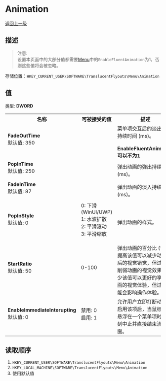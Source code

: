 # Animation
[返回上一级](../CONFIG.md)
## 描述
> 注意:   
> 设置本页面中的大部分值都需要[Menu](../CONFIG.md)中的`EnableFluentAnimation`为1，否则这些值将会被忽略。

存储位置：`HKEY_CURRENT_USER\SOFTWARE\TranslucentFlyouts\Menu\Animation`   
## 值
类型: <b>DWORD</b>  
<table>
<tr>
<th>名称</th>
<th>可被接受的值</th>
<th>描述</th>
</tr>

<tr>
<td width="10%">
<dl>
<dt><b>FadeOutTime</b></dt>
<dt>默认值: 350</dt>
</dl>
</td>
<td width="20%">
<dl>
</dl>
</td>
<td width="30%">
<dt>菜单项交互后的淡出动画持续时间 (ms)。</dt>
<br>
<dt><b>EnableFluentAnimation可以不为1</b></dt>
</td>
</tr>

<tr>
<td width="10%">
<dl>
<dt><b>PopInTime</b></dt>
<dt>默认值: 250</dt>
</dl>
</td>
<td width="20%">
<dl>
</dl>
</td>
<td width="30%">
<dt>弹出动画的弹出持续时间 (ms)。</dt>
</td>
</tr>

<tr>
<td width="10%">
<dl>
<dt><b>FadeInTime</b></dt>
<dt>默认值: 87</dt>
</dl>
</td>
<td width="20%">
<dl>
</dl>
</td>
<td width="30%">
<dt>弹出动画的淡入持续时间 (ms)。</dt>
</td>
</tr>

<tr>
<td width="10%">
<dl>
<dt><b>PopInStyle</b></dt>
<dt>默认值: 0</dt>
</dl>
</td>
<td width="20%">
<dl>
<dt>0: 下滑 (WinUI/UWP)</dt>
<dt>1: 水波扩散</dt>
<dt>2: 平滑滚动</dt>
<dt>3: 平滑缩放</dt>
</dl>
</td>
<td width="30%">
<dt>弹出动画的样式。</dt>
</td>
</tr>

<tr>
<td width="10%">
<dl>
<dt><b>StartRatio</b></dt>
<dt>默认值: 50</dt>
</dl>
</td>
<td width="20%">
<dl>
<dt>0-100</dt>
</dl>
</td>
<td width="30%">
<dt>弹出动画的百分比 (%)。</dt>
<dt>提高该值可以减少动画滞后的视觉错觉，但过高会削弱动画的视觉效果；减少该值可以更好的享受动画的视觉体验，但过低可能会影响操作体验。</dt>
</td>
</tr>

<tr>
<td width="10%">
<dl>
<dt><b>EnableImmediateInterupting</b></dt>
<dt>默认值: 0</dt>
</dl>
</td>
<td width="20%">
<dl>
<dt>禁用: 0</dt>
<dt>启用: 1</dt>
</dl>
</td>
<td width="30%">
<dt>允许用户立即打断动画。</dt>
<dt>启用该项后，当鼠标选中/悬浮在一个菜单项时会立刻中止并直接结束流利动画。</dt>
</td>
</tr>

</table>

## 读取顺序
1. `HKEY_CURRENT_USER\SOFTWARE\TranslucentFlyouts\Menu\Animation` 
2. `HKEY_LOCAL_MACHINE\SOFTWARE\TranslucentFlyouts\Menu\Animation`
3. 使用默认值